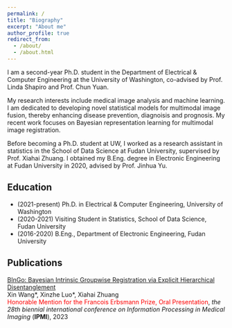 ```yaml
---
permalink: /
title: "Biography"
excerpt: "About me"
author_profile: true
redirect_from: 
  - /about/
  - /about.html
---
```


I am a second-year Ph.D. student in the Department of Electrical & Computer Engineering at the University of Washington, co-advised by Prof. Linda Shapiro and Prof. Chun Yuan.

My research interests include medical image analysis and machine learning. I am dedicated to developing novel statistical models for multimodal image fusion, thereby enhancing disease prevention, diagnoisis and prognosis. My recent work focuses on Bayesian representation learning for multimodal image registration.

Before becoming a Ph.D. student at UW, I worked as a research assistant in statistics in the School of Data Science at Fudan University, supervised by Prof. Xiahai Zhuang. I obtained my B.Eng. degree in Electronic Engineering at Fudan University in 2020, advised by Prof. Jinhua Yu.

## Education

- (2021-present) Ph.D. in Electrical & Computer Engineering, University of Washington
- (2020-2021) Visiting Student in Statistics, School of Data Science, Fudan University
- (2016-2020) B.Eng., Department of  Electronic Engineering, Fudan University

## Publications
[BInGo: Bayesian Intrinsic Groupwise Registration via Explicit Hierarchical Disentanglement](https://arxiv.org/abs/2206.02377)<br />
Xin Wang\*, Xinzhe Luo\*, Xiahai Zhuang<br />
<span style="color: #FF0000">Honorable Mention for the Francois Erbsmann Prize, Oral Presentation</span>, *the 28th biennial international conference on Information Processing in Medical Imaging* (**IPMI**), 2023<br />

